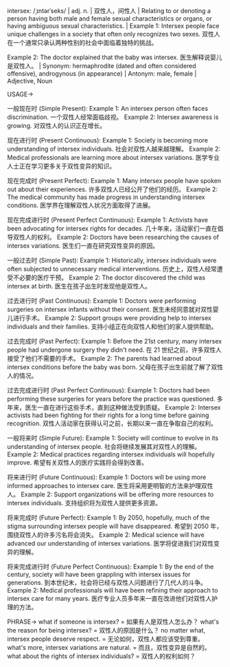 intersex: /ˌɪntərˈseks/ | adj. n. | 双性人，间性人 |  Relating to or denoting a person having both male and female sexual characteristics or organs, or having ambiguous sexual characteristics.  | Example 1:  Intersex people face unique challenges in a society that often only recognizes two sexes.  双性人在一个通常只承认两种性别的社会中面临着独特的挑战。

Example 2: The doctor explained that the baby was intersex. 医生解释说婴儿是双性人。 | Synonym: hermaphrodite (dated and often considered offensive), androgynous (in appearance) | Antonym: male, female | Adjective, Noun


USAGE->

一般现在时 (Simple Present):
Example 1:  An intersex person often faces discrimination.  一个双性人经常面临歧视。
Example 2:  Intersex awareness is growing.  对双性人的认识正在增长。


现在进行时 (Present Continuous):
Example 1:  Society is becoming more understanding of intersex individuals. 社会对双性人越来越理解。
Example 2:  Medical professionals are learning more about intersex variations. 医学专业人士正在学习更多关于双性变异的知识。


现在完成时 (Present Perfect):
Example 1:  Many intersex people have spoken out about their experiences. 许多双性人已经公开了他们的经历。
Example 2:  The medical community has made progress in understanding intersex conditions. 医学界在理解双性人状况方面取得了进展。


现在完成进行时 (Present Perfect Continuous):
Example 1:  Activists have been advocating for intersex rights for decades. 几十年来，活动家们一直在倡导双性人的权利。
Example 2:  Doctors have been researching the causes of intersex variations. 医生们一直在研究双性变异的原因。


一般过去时 (Simple Past):
Example 1:  Historically, intersex individuals were often subjected to unnecessary medical interventions.  历史上，双性人经常遭受不必要的医疗干预。
Example 2:  The doctor discovered the child was intersex at birth. 医生在孩子出生时发现他是双性人。


过去进行时 (Past Continuous):
Example 1:  Doctors were performing surgeries on intersex infants without their consent. 医生未经同意就对双性婴儿进行手术。
Example 2:  Support groups were providing help to intersex individuals and their families. 支持小组正在向双性人和他们的家人提供帮助。


过去完成时 (Past Perfect):
Example 1:  Before the 21st century, many intersex people had undergone surgery they didn't need.  在 21 世纪之前，许多双性人接受了他们不需要的手术。
Example 2:  The parents had learned about intersex conditions before the baby was born.  父母在孩子出生前就了解了双性人的情况。


过去完成进行时 (Past Perfect Continuous):
Example 1:  Doctors had been performing these surgeries for years before the practice was questioned.  多年来，医生一直在进行这些手术，直到这种做法受到质疑。
Example 2:  Intersex activists had been fighting for their rights for a long time before gaining recognition.  双性人活动家在获得认可之前，长期以来一直在争取自己的权利。


一般将来时 (Simple Future):
Example 1:  Society will continue to evolve in its understanding of intersex people.  社会将继续发展其对双性人的理解。
Example 2:  Medical practices regarding intersex individuals will hopefully improve.  希望有关双性人的医疗实践将会得到改善。


将来进行时 (Future Continuous):
Example 1:  Doctors will be using more informed approaches to intersex care. 医生将采用更明智的方法来护理双性人。
Example 2:  Support organizations will be offering more resources to intersex individuals.  支持组织将为双性人提供更多资源。


将来完成时 (Future Perfect):
Example 1:  By 2050, hopefully, much of the stigma surrounding intersex people will have disappeared.  希望到 2050 年，围绕双性人的许多污名将会消失。
Example 2:  Medical science will have advanced our understanding of intersex variations.  医学将促进我们对双性变异的理解。


将来完成进行时 (Future Perfect Continuous):
Example 1:  By the end of the century, society will have been grappling with intersex issues for generations. 到本世纪末，社会将已经与双性人问题进行了几代人的斗争。
Example 2:  Medical professionals will have been refining their approach to intersex care for many years.  医疗专业人员多年来一直在改进他们对双性人护理的方法。


PHRASE->
what if someone is intersex? = 如果有人是双性人怎么办？
what's the reason for being intersex? = 双性人的原因是什么？
no matter what, intersex people deserve respect. = 无论如何，双性人都应该受到尊重。
what's more, intersex variations are natural. = 而且，双性变异是自然的。
what about the rights of intersex individuals? = 双性人的权利如何？
